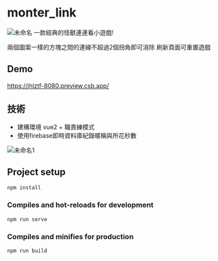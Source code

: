 # monter_link
![未命名](https://user-images.githubusercontent.com/60773919/189019075-e0a8e659-9af7-49ca-8af0-0ed9cc65ba06.png)
一款經典的怪獸連連看小遊戲!

兩個圖案一樣的方塊之間的連線不超過2個拐角即可消除
刷新頁面可重置遊戲

## Demo
https://jhlztf-8080.preview.csb.app/


## 技術
- 建構環境 vue2 + 職責練模式
- 使用firebase即時資料庫紀錄暱稱與所花秒數


![未命名1](https://user-images.githubusercontent.com/60773919/189019511-7fc0283e-d904-47de-ba2f-d007f7c9ab55.png)

## Project setup
```
npm install
```

### Compiles and hot-reloads for development
```
npm run serve
```

### Compiles and minifies for production
```
npm run build
``` 


